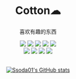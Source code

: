 <div align="center">
  <h1 align="center">
    <p>Cotton☁</p> 
  </h1>
   <p align="center">
   喜欢有趣的东西
   </p>
</div>
<div align="center">
  <img src="https://img.shields.io/badge/-JavaScript-fffefe?style=flat&logo=javascript">
  <img src="https://img.shields.io/badge/-TypeScript-fffefe?style=flat&logo=typescript">
  <img src="https://img.shields.io/badge/-React-fffefe?style=flat&logo=react">
  <img src="https://img.shields.io/badge/-Webpack-fffefe?style=flat&logo=webpack">
  <img src="https://img.shields.io/badge/-Node.js-fffefe?style=flat&logo=Node.js">
</div>
<div align="center">
  <img src="https://img.shields.io/badge/-python-fffefe?style=flat&logo=python">
  <img src="https://img.shields.io/badge/-flask-fffefe?style=flat&logo=flask&logoColor=3d3d3d">
  <img src="https://img.shields.io/badge/-mongodb-fffefe?style=flat&logo=mongodb">
  <img src="https://img.shields.io/badge/-Elasticsearch-fffefe?style=flat&logo=elasticsearch&logoColor=4381f0">
</div>
<div height="16px"> &nbsp; </div>
<div align="center">

<!--START_SECTION:waka-->

<!--END_SECTION:waka-->

[![Ssoda01's GitHub stats](https://github-readme-stats.vercel.app/api?username=ssoda01)](https://github.com/ssoda01)

</div>

